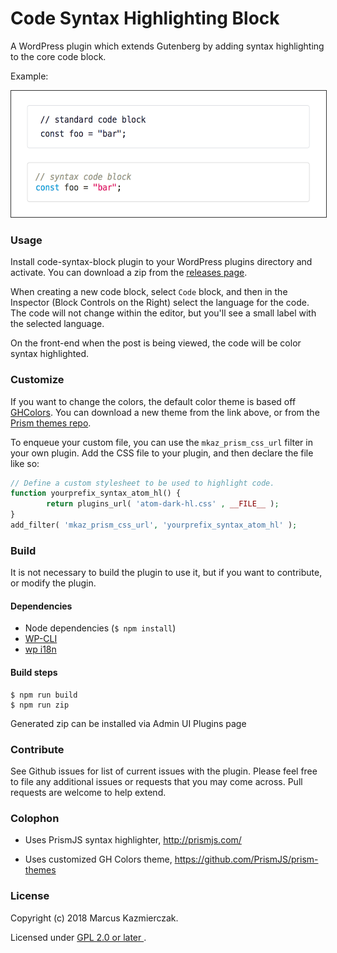 
# Code Syntax Highlighting Block

A WordPress plugin which extends Gutenberg by adding syntax highlighting to the core code block.


Example:

<img src="screenshot.png" title="Screenshot example in use" alt="screen shot" width="554" height="202" style="border:1px solid #333"/>


### Usage

Install code-syntax-block plugin to your WordPress plugins directory and activate. You can download a zip from the  [releases page](https://github.com/mkaz/code-syntax-block/releases).

When creating a new code block, select `Code` block, and then in the Inspector (Block Controls on the Right) select the language for the code. The code will not change within the editor, but you'll see a small label with the selected language.

On the front-end when the post is being viewed, the code will be color syntax highlighted.

### Customize

If you want to change the colors, the default color theme is based off [GHColors](https://github.com/PrismJS/prism-themes/blob/master/themes/prism-ghcolors.css). You can download a new theme from the link above, or from the [Prism themes repo](https://github.com/PrismJS/prism-themes).

To enqueue your custom file, you can use the `mkaz_prism_css_url` filter in your own plugin. Add the CSS file to your plugin, and then declare the file like so:

```php
// Define a custom stylesheet to be used to highlight code.
function yourprefix_syntax_atom_hl() {
       	return plugins_url( 'atom-dark-hl.css' , __FILE__ );
}
add_filter( 'mkaz_prism_css_url', 'yourprefix_syntax_atom_hl' );
```


### Build

It is not necessary to build the plugin to use it, but if you want to contribute, or modify the plugin.

#### Dependencies

- Node dependencies (`$ npm install`)
- [WP-CLI](https://wp-cli.org/)
- [wp i18n](https://github.com/wp-cli/i18n-command)

#### Build steps

```
$ npm run build
$ npm run zip
```

Generated zip can be installed via Admin UI Plugins page

### Contribute

See Github issues for list of current issues with the plugin. Please feel free to file any additional issues or requests that you may come across. Pull requests are welcome to help extend.


### Colophon

- Uses PrismJS syntax highlighter, http://prismjs.com/

- Uses customized GH Colors theme, https://github.com/PrismJS/prism-themes


### License

Copyright (c) 2018 Marcus Kazmierczak.

Licensed under <a href="https://opensource.org/licenses/GPL-2.0"> GPL 2.0 or later </a>.

